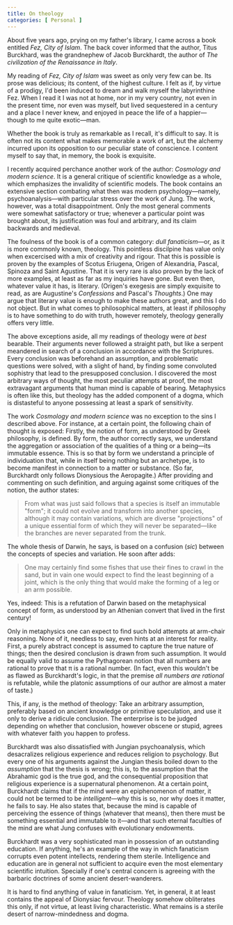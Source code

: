 ```yaml
---
title: On theology
categories: [ Personal ]
---
```


About five years ago, prying on my father's library, I came across a book
entitled *Fez, City of Islam*. The back cover informed that the author, Titus
Burckhard, was the grandnephew of Jacob Burckhardt, the author of *The
civilization of the Renaissance in Italy*. 

My reading of *Fez, City of Islam* was sweet as only very few can be. Its prose
was delicious; its content, of the highest culture. I felt as if, by virtue of
a prodigy, I'd been induced to dream and walk myself the labyrinthine Fez. When
I read it I was not at home, nor in my very country, not even in the
present time, nor even was myself, but lived sequestered in a century and a
place I never knew, and enjoyed in peace the life of a happier—though to me
quite exotic—man.

Whether the book is truly as remarkable as I recall, it's difficult to say. It
is often not its content what makes memorable a work of art, but the alchemy
incurred upon its opposition to our peculiar state of conscience. I content
myself to say that, in memory, the book is exquisite.

I recently acquired perchance another work of the author: *Cosmology and modern
science*. It is a general critique of scientific knowledge as a whole, which
emphasizes the invalidity of scientific models. The book contains an extensive
section combating what then was modern psychology—namely, psychoanalysis—with
particular stress over the work of Jung. The work, however, was a total
disappointment. Only the most general comments were somewhat satisfactory or
true; whenever a particular point was brought about, its justification was foul
and arbitrary, and its claim backwards and medieval.

The foulness of the book is of a common category: *dull fanaticism*—or, as it
is more commonly known, theology. This pointless discilpine has value only when
excercised with a mix of creativity and rigour. That this is possible is proven
by the examples of Scotus Eriugena, Origen of Alexandria, Pascal, Spinoza and
Saint Agustine. That it is very rare is also proven by the lack of more
examples, at least as far as my inquiries have gone. But even then, whatever 
value it has, is literary. (Origen's exegesis are simply exquisite 
to read, as are Augustine's *Confessions* and Pascal's
*Thoughts*.) One may argue that literary value is enough to make these
authors great, and this I do not object. But in what comes to philosophical
matters, at least if philosophy is to have something to do with truth, however
remotely, theology generally offers very little. 

The above exceptions aside, all my readings of theology were *at best*
bearable. Their arguments never followed a straight path, but like a serpent
meandered in search of a conclusion in accordance with the Scriptures. Every
conclusion was beforehand an assumption, and problematic questions were solved,
with a slight of hand, by finding some convoluted sophistry that lead to the
presupposed conclusion. I discovered the most arbitrary ways of thought, the
most peculiar attempts at proof, the most extravagant arguments that human mind
is capable of bearing. Metaphysics is often like this, but theology has the
added component of a dogma, which is distasteful to anyone possessing at least
a spark of sensitivity.

The work *Cosmology and modern science* was no exception to the sins I
described above. For instance, at a certain point, the following chain of
thought is exposed: Firstly, the notion of form, as understood by Greek
philosophy, is defined. By form, the author correctly says, we understand the
aggregation or association of the qualities of a thing or a being—its immutable
essence. This is so that by form we understand a principle of individuation
that, while in itself being nothing but an archetype, is to become manifest in
connection to a matter or substance. (So far, Burckhardt only follows
Dionysious the Aeropagite.) After providing and commenting on such definition,
and arguing against some critiques of the notion, the author states:

> From what was just said follows that a species is itself an immutable "form"; it
> could not evolve and transform into another species, although it may contain
> variations, which are diverse "projections" of a unique essential form of which
> they will never be separated—like the branches are never separated from the
> trunk.

The whole thesis of Darwin, he says, is based on a confusion (*sic*) between the
concepts of species and variation. He soon after adds:

> One may certainly find some fishes that use their fines to crawl in the sand,
> but in vain one would expect to find the least beginning of a joint, which is
> the only thing that would make the forming of a leg or an arm possible.

Yes, indeed: This is a refutation of Darwin based on the metaphysical concept
of form, as understood by an Athenian convert that lived in the first century!

Only in metaphysics one can expect to find such bold attempts at arm-chair
reasoning. None of it, needless to say, even hints at an interest for reality.
First, a purely abstract concept is assumed to capture the true nature of
things; then the desired conclusion is drawn from such assumption. It would be
equally valid to assume the Pythagorean notion that all numbers are rational to
prove that π is a rational number. (In fact, even this wouldn't be as flawed as
Burckhardt's logic, in that the premise *all numbers are rational* is
refutable, while the platonic assumptions of our author are almost a mater of
taste.) 

This, if any, is the method of theology: Take an arbitrary assumption,
preferably based on ancient knowledge or primitive speculation, and use it only
to derive a ridicule conclusion. The enterprise is to be judged depending on
whether that conclusion, however obscene or stupid, agrees with whatever faith
you happen to profess.

Burckhardt was also dissatisfied with Jungian psychoanalysis, which
desacralizes religious experience and reduces religion to psychology. But every
one of his arguments against the Jungian thesis boiled down to the *assumption*
that the thesis is wrong; this is, to the assumption that the Abrahamic god is
the true god, and the consequential proposition that religious experience is a
supernatural phenomenon. At a certain point, Burckhardt claims that if the mind were
an epiphenomenon of matter, it could not be termed to be *intelligent*—why
this is so, nor why does it matter, he fails to say. He also states that,
because the mind is capable of perceiving the essence of things (whatever that
means), then there must be something essential and immutable to it—and that
such eternal faculties of the mind are what Jung confuses with evolutionary
endowments.

Burckhardt was a very sophisticated man in possession of an outstanding
education. If anything, he's an example of the way in which fanaticism corrupts
even potent intellects, rendering them sterile. Intelligence and education are
in general not sufficient to acquire even the most elementary scientific
intuition. Specially if one's central concern is agreeing with the barbaric
doctrines of some ancient desert-wanderers.

It is hard to find anything of value in fanaticism. Yet, in general, it at
least contains the appeal of Dionysiac fervour. Theology somehow obliterates
this only, if not virtue, at least living characteristic. What remains is a
sterile desert of narrow-mindedness and dogma.


